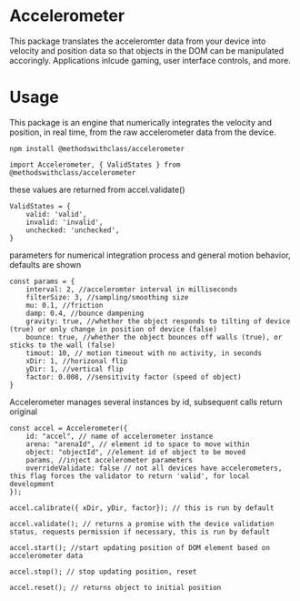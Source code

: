 # Accelerometer

This package translates the acceleromter data from your device into velocity and position data so that objects in the DOM can be manipulated accoringly.
Applications inlcude gaming, user interface controls, and more.

# Usage

This package is an engine that numerically integrates the velocity and position, in real time, from the raw accelerometer data from the device.

`npm install @methodswithclass/accelerometer`

`import Accelerometer, { ValidStates } from @methodswithclass/accelerometer`

these values are returned from accel.validate()

```
ValidStates = {
	valid: 'valid',
	invalid: 'invalid',
	unchecked: 'unchecked',
}
```

parameters for numerical integration process and general motion behavior, defaults are shown

```
const params = {
	interval: 2, //acceleromter interval in milliseconds
	filterSize: 3, //sampling/smoothing size
	mu: 0.1, //friction
	damp: 0.4, //bounce dampening
	gravity: true, //whether the object responds to tilting of device (true) or only change in position of device (false)
	bounce: true, //whether the object bounces off walls (true), or sticks to the wall (false)
	timout: 10, // motion timeout with no activity, in seconds
	xDir: 1, //horizonal flip
	yDir: 1, //vertical flip
	factor: 0.008, //sensitivity factor (speed of object)
}
```

Accelerometer manages several instances by id, subsequent calls return original

```
const accel = Accelerometer({
	id: "accel", // name of accelerometer instance
	arena: "arenaId", // element id to space to move within
	object: "objectId", //element id of object to be moved
	params, //inject accelerometer parameters
	overrideValidate: false // not all devices have accelerometers, this flag forces the validator to return 'valid', for local development
});

accel.calibrate({ xDir, yDir, factor}); // this is run by default

accel.validate(); // returns a promise with the device validation status, requests permission if necessary, this is run by default

accel.start(); //start updating position of DOM element based on accelerometer data

accel.stop(); // stop updating position, reset

accel.reset(); // returns object to initial position

```
